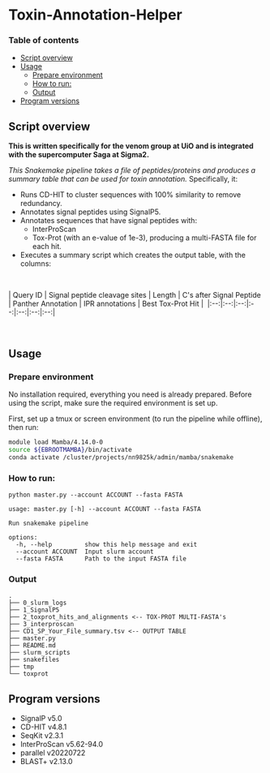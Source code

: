 # Toxin-Annotation-Helper <!-- omit in toc -->

### Table of contents <!-- omit in toc -->
- [Script overview](#script-overview)
- [Usage](#usage)
	- [Prepare environment](#prepare-environment)
	- [How to run:](#how-to-run)
	- [Output](#output)
- [Program versions](#program-versions)



## Script overview


**This is written specifically for the venom group at UiO and is integrated with the supercomputer Saga at Sigma2.**

*This Snakemake pipeline takes a file of peptides/proteins and produces a summary table that can be used for toxin annotation.* Specifically, it:

- Runs CD-HIT to cluster sequences with 100% similarity to remove redundancy.
- Annotates signal peptides using SignalP5.
- Annotates sequences that have signal peptides with:
  - InterProScan
  - Tox-Prot (with an e-value of 1e-3), producing a multi-FASTA file for each hit.
- Executes a summary script which creates the output table, with the columns:

<br>

| Query ID | Signal peptide cleavage sites | Length | C's after Signal Peptide | Panther Annotation | IPR annotations | Best Tox-Prot Hit | 
|:--:|:--:|:--:|:--:|:--:|:--:|:--:|

<br>

## Usage

### Prepare environment

No installation required, everything you need is already prepared. Before using the script, make sure the required environment is set up.

First, set up a tmux or screen environment (to run the pipeline while offline), then run:

```bash
module load Mamba/4.14.0-0
source ${EBROOTMAMBA}/bin/activate
conda activate /cluster/projects/nn9825k/admin/mamba/snakemake
```

### How to run:

```{bash}
python master.py --account ACCOUNT --fasta FASTA
```

```{bash}
usage: master.py [-h] --account ACCOUNT --fasta FASTA

Run snakemake pipeline

options:
  -h, --help         show this help message and exit
  --account ACCOUNT  Input slurm account
  --fasta FASTA      Path to the input FASTA file
```

### Output

```{bash}
.
├── 0_slurm_logs
├── 1_SignalP5
├── 2_toxprot_hits_and_alignments <-- TOX-PROT MULTI-FASTA's
├── 3_interproscan
├── CD1_SP_Your_File_summary.tsv <-- OUTPUT TABLE
├── master.py
├── README.md
├── slurm_scripts
├── snakefiles
├── tmp
└── toxprot
```

## Program versions
- SignalP v5.0
- CD-HIT v4.8.1
- SeqKit v2.3.1
- InterProScan v5.62-94.0
- parallel v20220722
- BLAST+ v2.13.0
